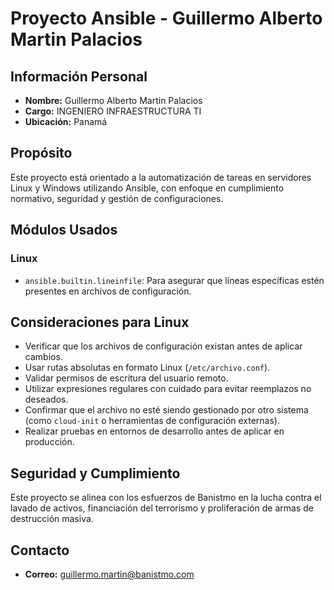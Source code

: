 # Proyecto Ansible - Guillermo Alberto Martin Palacios

## Información Personal
- **Nombre:** Guillermo Alberto Martin Palacios
- **Cargo:** INGENIERO INFRAESTRUCTURA TI
- **Ubicación:** Panamá

## Propósito
Este proyecto está orientado a la automatización de tareas en servidores Linux y Windows utilizando Ansible, con enfoque en cumplimiento normativo, seguridad y gestión de configuraciones.

## Módulos Usados

### Linux
- `ansible.builtin.lineinfile`: Para asegurar que líneas específicas estén presentes en archivos de configuración.

## Consideraciones para Linux
- Verificar que los archivos de configuración existan antes de aplicar cambios.
- Usar rutas absolutas en formato Linux (`/etc/archivo.conf`).
- Validar permisos de escritura del usuario remoto.
- Utilizar expresiones regulares con cuidado para evitar reemplazos no deseados.
- Confirmar que el archivo no esté siendo gestionado por otro sistema (como `cloud-init` o herramientas de configuración externas).
- Realizar pruebas en entornos de desarrollo antes de aplicar en producción.

## Seguridad y Cumplimiento
Este proyecto se alinea con los esfuerzos de Banistmo en la lucha contra el lavado de activos, financiación del terrorismo y proliferación de armas de destrucción masiva.

## Contacto
- **Correo:** guillermo.martin@banistmo.com

